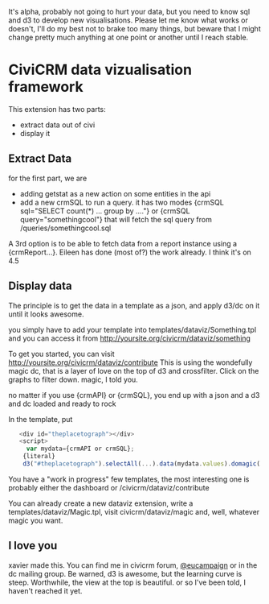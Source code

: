 It's alpha, probably not going to hurt your data, but you need to know sql and d3 to develop new visualisations. Please let me know what works or doesn't, I'll do my best not to brake too many things, but beware that I might change pretty much anything at one point or another until I reach stable.

CiviCRM data vizualisation framework
===========================

This extension has two parts:
- extract data out of civi
- display it


Extract Data
-------------

for the first part, we are 
- adding getstat as a new action on some entities in the api
- add a new crmSQL to run a query. it has two modes
{crmSQL sql="SELECT count(*) ... group by ...."}
or 
{crmSQL query="somethingcool"}
that will fetch the sql query from /queries/somethingcool.sql

A 3rd option is to be able to fetch data from a report instance using a {crmReport...}. Eileen has done (most of?) the work already. I think it's on 4.5 

Display data
-----------

The principle is to get the data in a template as a json, and apply d3/dc on it until it looks awesome.

you simply have to add your template into templates/dataviz/Something.tpl
and you can access it from http://yoursite.org/civicrm/dataviz/something

To get you started, you can visit http://yoursite.org/civicrm/dataviz/contribute 
This is using the wondefully magic dc, that is a layer of love on the top of d3 and crossfilter. 
Click on the graphs to filter down. magic, I told you.

no matter if you use {crmAPI} or {crmSQL}, you end up with a json and a d3 and dc loaded and ready to rock

In the template, put

```javascript
   <div id="theplacetograph"></div>
   <script>
     var mydata={crmAPI or crmSQL};
    {literal}
    d3("#theplacetograph").selectAll(...).data(mydata.values).domagic(...);
```    
    
You have a "work in progress" few templates, the most interesting one is probably either the dashboard or /civicrm/dataviz/contribute

You can already create a new dataviz extension, write a templates/dataviz/Magic.tpl, visit civicrm/dataviz/magic and, well, whatever magic you want.

I love you
-------
xavier made this. You can find me in civicrm forum, [@eucampaign](http://twitter.com/eucampaign) or in the dc mailing group. Be warned, d3 is awesome, but the learning curve is steep. Worthwhile, the view at the top is beautiful. or so I've been told, I haven't reached it yet.
